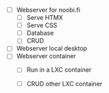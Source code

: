 - [ ] Webserver for noobi.fi
    - [ ] Serve HTMX
    - [ ] Serve CSS
    - [ ] Database
    - [ ] CRUD
- [ ] Webserver local desktop 
- [ ] Webserver container
    - [ ] Run in a LXC container
    - [ ] CRUD other LXC container
    
